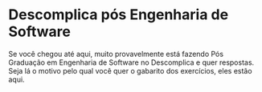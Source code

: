 # Descomplica pós Engenharia de Software

Se você chegou até aqui, muito provavelmente está fazendo Pós Graduação em Engenharia de Software no Descomplica e quer respostas. Seja lá o motivo pelo qual você quer o gabarito dos exercícios, eles estão aqui.
